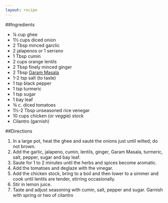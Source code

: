 ```yaml
---
layout: recipe
---
```


##Ingredients
	
- &frac14; cup ghee
- 1&frac12; cups diced onion
- 2 Tbsp minced garclic
- 2 jalapenos or 1 serrano
- 1 Tbsp cumin
- 2 cups orange lentils
- 2 Tbsp finely minced ginger
- 2 Tbsp [Garam Masala](../garam-masala/)
- 1-2 tsp salt (to taste)
- 1 tsp black pepper
- 1 tsp turmeric
- 1 tsp sugar
- 1 bay leaf
- &frac34; c. diced tomatoes
- 1&frac12;-2 Tbsp unseasoned rice venegar
- 10 cups chicken (or veggie) stock
- Cilantro (garnish)

##Directions

1. In a large pot, heat the ghee and saut&#0233; the onions just until wilted; do not brown.
2. Add the garlic, jalapeno, cumin, lentils, ginger, Garam Masala, turmeric, salt, pepper, sugar and bay leaf.
3. Saute for 1 to 2 minutes until the herbs and spices become aromatic.
4. Add the tomatoes and deglaze with the vinegar.
5. Add the chicken stock, bring to a boil and then lower to a simmer and cook until lentils are tender, stirring occasionally.
6. Stir in lemon juice.
7. Taste and adjust seasoning with cumin, salt, pepper and sugar. Garnish with spring or two of cilantro